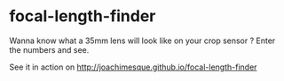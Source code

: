 # focal-length-finder
Wanna know what a 35mm lens will look like on your crop sensor ? Enter the numbers and see.

See it in action on http://joachimesque.github.io/focal-length-finder
